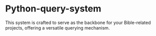 # Python-query-system
This system is crafted to serve as the backbone for your Bible-related projects, offering a versatile querying mechanism. 
